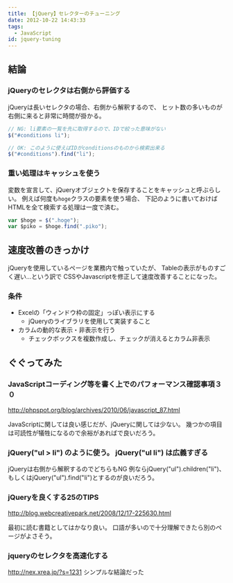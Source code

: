 ```yaml
---
title: 【jQuery】セレクターのチューニング
date: 2012-10-22 14:43:33
tags:
  - JavaScript
id: jquery-tuning
---
```


## 結論

### jQueryのセレクタは右側から評価する

jQueryは長いセレクタの場合、右側から解釈するので、
ヒット数の多いものが右側に来ると非常に時間が掛かる。

```JavaScript
// NG: li要素の一覧を先に取得するので、IDで絞った意味がない
$("#conditions li");

// OK: このように使えばIDがconditionsのものから検索出来る
$("#conditions").find("li");
```

<!-- more -->

### 重い処理はキャッシュを使う

変数を宣言して、jQueryオブジェクトを保存することをキャッシュと呼ぶらしい。
例えば何度も`hoge`クラスの要素を使う場合、
下記のように書いておけばHTMLを全て検索する処理は一度で済む。

```JavaScript
var $hoge = $(".hoge");
var $piko = $hoge.find(".piko");
```

## 速度改善のきっかけ

jQueryを使用しているページを業務内で触っていたが、
Tableの表示がものすごく遅い…という訳で
CSSやJavascriptを修正して速度改善することになった。

### 条件
- Excelの「ウィンドウ枠の固定」っぽい表示にする
  - jQueryのライブラリを使用して実装すること
- カラムの動的な表示・非表示を行う
  - チェックボックスを複数作成し、チェックが消えるとカラム非表示

## ぐぐってみた

### JavaScriptコーディング等を書く上でのパフォーマンス確認事項３０
<http://phpspot.org/blog/archives/2010/06/javascript_87.html>

JavaScriptに関しては良い感じだが、jQueryに関しては少ない。
幾つかの項目は可読性が犠牲になるので余裕があればで良いだろう。

### jQuery("ul > li") のように使う。 jQuery("ul li") は広義すぎる

jQueryは右側から解釈するのでどちらもNG
例ならjQuery("ul").children("li")、もしくはjQuery("ul").find("li")とするのが良いだろう。

### jQueryを良くする25のTIPS
<http://blog.webcreativepark.net/2008/12/17-225630.html>

最初に読む書籍としてはかなり良い。
口語が多いので十分理解できたら別のページがよさそう。

### jqueryのセレクタを高速化する
<http://nex.xrea.jp/?s=1231>
シンプルな結論だった

